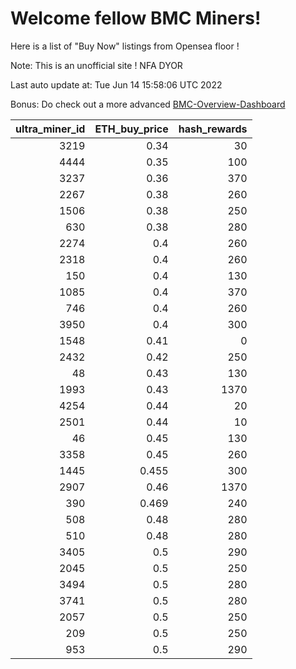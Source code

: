 # Welcome fellow BMC Miners!
Here is a list of "Buy Now" listings from Opensea floor !

Note: This is an unofficial site ! NFA DYOR

Last auto update at: Tue Jun 14 15:58:06 UTC 2022

Bonus: Do check out a more advanced [BMC-Overview-Dashboard](https://dune.com/defifunk/BMC-Overview-Dashboard)


|   ultra_miner_id |   ETH_buy_price |   hash_rewards |
|-----------------:|----------------:|---------------:|
|             3219 |           0.34  |             30 |
|             4444 |           0.35  |            100 |
|             3237 |           0.36  |            370 |
|             2267 |           0.38  |            260 |
|             1506 |           0.38  |            250 |
|              630 |           0.38  |            280 |
|             2274 |           0.4   |            260 |
|             2318 |           0.4   |            260 |
|              150 |           0.4   |            130 |
|             1085 |           0.4   |            370 |
|              746 |           0.4   |            260 |
|             3950 |           0.4   |            300 |
|             1548 |           0.41  |              0 |
|             2432 |           0.42  |            250 |
|               48 |           0.43  |            130 |
|             1993 |           0.43  |           1370 |
|             4254 |           0.44  |             20 |
|             2501 |           0.44  |             10 |
|               46 |           0.45  |            130 |
|             3358 |           0.45  |            260 |
|             1445 |           0.455 |            300 |
|             2907 |           0.46  |           1370 |
|              390 |           0.469 |            240 |
|              508 |           0.48  |            280 |
|              510 |           0.48  |            280 |
|             3405 |           0.5   |            290 |
|             2045 |           0.5   |            250 |
|             3494 |           0.5   |            280 |
|             3741 |           0.5   |            280 |
|             2057 |           0.5   |            250 |
|              209 |           0.5   |            250 |
|              953 |           0.5   |            290 |